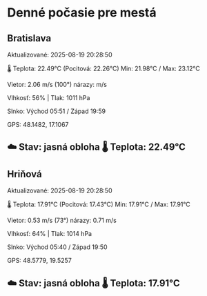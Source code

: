﻿# Denné počasie pre mestá

## Bratislava
Aktualizované: 2025-08-19 20:28:50

🌡️ Teplota: 22.49°C 
(Pocitová: 22.26°C)
Min: 21.98°C / Max: 23.12°C

Vietor: 2.06 m/s    (100°) 
nárazy:  m/s

Vlhkosť: 56% | Tlak: 1011 hPa

Slnko: Východ 05:51 / Západ 19:59

GPS: 48.1482, 17.1067

☁️ Stav: jasná obloha        🌡️ Teplota: 22.49°C
---

## Hriňová
Aktualizované: 2025-08-19 20:28:50

🌡️ Teplota: 17.91°C 
(Pocitová: 17.43°C)
Min: 17.91°C / Max: 17.91°C

Vietor: 0.53 m/s (73°)
nárazy: 0.71 m/s

Vlhkosť: 64% | Tlak: 1014 hPa

Slnko: Východ 05:40 / Západ 19:50

GPS: 48.5779, 19.5257

☁️ Stav: jasná obloha        🌡️ Teplota: 17.91°C
---
